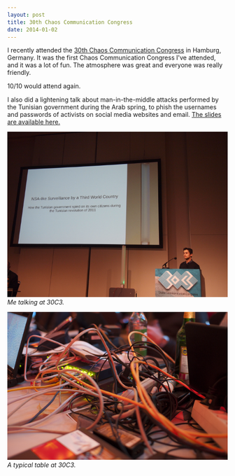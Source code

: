 ```yaml
---
layout: post
title: 30th Chaos Communication Congress
date: 2014-01-02
---
```


I recently attended the [30th Chaos Communication Congress](https://events.ccc.de/congress/2013/wiki/Main_Page) in Hamburg, Germany. It was the first Chaos Communication Congress I've attended, and it was a lot of fun. The atmosphere was great and everyone was really friendly.

10/10 would attend again.

I also did a lightening talk about man-in-the-middle attacks performed by the Tunisian government during the Arab spring, to phish the usernames and passwords of activists on social media websites and email. [The slides are available here.](https://events.ccc.de/congress/2013/wiki/images/b/b9/LT-NSA-like_Surveillance_by_a_Third_World_Country.pdf)

![](/img/30c3-talking.png)<br>
*Me talking at 30C3.*

![](/img/30c3-table.png)<br>
*A typical table at 30C3.*
